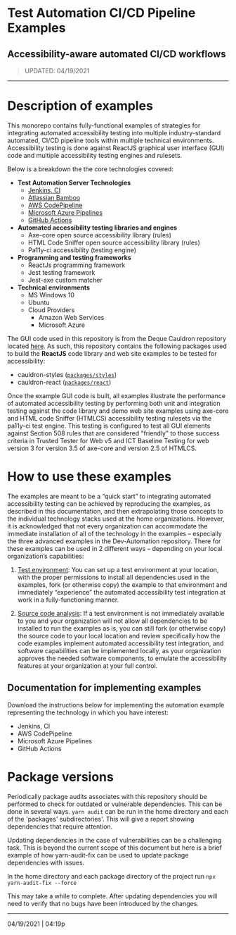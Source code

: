# Test Automation CI/CD Pipeline Examples

## Accessibility-aware automated CI/CD workflows

> UPDATED:  04/19/2021

---
# Description of examples

This monorepo contains fully-functional examples of strategies for integrating automated accessibility testing into multiple industry-standard automated, CI/CD pipeline tools within multiple technical environments.  Accessibility testing is done against  ReactJS graphical user interface (GUI) code and multiple accessibility testing engines and rulesets. 

Below is a breakdown the the core technologies covered:

- **Test Automation Server Technologies**
  - [Jenkins, CI](https://www.jenkins.io/)
  - [Atlassian Bamboo](https://www.atlassian.com/software/bamboo)
  - [AWS CodePipeline](https://aws.amazon.com/codepipeline/)
  - [Microsoft Azure Pipelines](https://azure.microsoft.com/en-us/)
  - [GitHub Actions](https://docs.github.com/en/actions)
- **Automated accessibility testing libraries and engines**
  - Axe-core open source accessibility library (rules)
  - HTML Code Sniffer open source accessibility library (rules)
  - Pa11y-ci accessibility (testing engine)
- **Programming and testing frameworks**
  - ReactJs programming framework
  - Jest testing framework
  - Jest-axe custom matcher
- **Technical environments**
  - MS Windows 10
  - Ubuntu
  - Cloud Providers
    - Amazon Web Services
    - Microsoft Azure

The GUI code used in this repository is from the Deque Cauldron repository located [here](https://github.com/dequelabs/cauldron). As such, this repository contains the following packages used to build the **ReactJS** code library and web site examples to be tested for accessibility:

- cauldron-styles ([`packages/styles`](packages/style/README.md))
- cauldron-react ([`packages/react`](packages/react/README.md))

Once the example GUI code is built, all examples illustrate the performance of automated accessibility testing by performing both unit and integration testing against the code library and demo web site examples using axe-core and HTML code Sniffer (HTMLCS) accessibility testing rulesets via the pa11y-ci  test engine. This testing is configured to test all GUI elements against Section 508 rules that are considered "friendly" to those success criteria in Trusted Tester for Web v5 and ICT Baseline Testing for web version 3 for version 3.5 of axe-core and version 2.5 of HTMLCS.

# How to use these examples

The examples are meant to be a “quick start” to integrating automated accessibility testing can be achieved by reproducing the examples, as described in this documentation, and then extrapolating those concepts to the individual technology stacks used at the home organizations. However, it is acknowledged that not every organization can accommodate the immediate installation of all of the technology in the examples – especially the three advanced examples in the Dev-Automation repository. There for these examples can be used in 2 different ways – depending on your local organization’s capabilities:

1. <u>Test environment</u>: You can set up a test environment at your location, with the proper permissions to install all dependencies used in the examples, fork (or otherwise copy) the example to that environment and immediately “experience” the automated accessibility test integration at work in a fully-functioning manner.

2. <u>Source code analysis</u>: If a test environment is not immediately available to you and your organization will not allow all dependencies to be installed to run the examples as is, you can still fork (or otherwise copy) the source code to your local location and review specifically how the code examples implement automated accessibility test integration, and software capabilities can be implemented locally, as your organization approves the needed software components, to emulate the accessibility features at your organization at your full control.

## Documentation for implementing examples

Download the instructions below for implementing the automation example representing the technology in which you have interest:

- Jenkins, CI
- AWS CodePipeline
- Microsoft Azure Pipelines
- GitHub Actions

# Package versions

Periodically package audits associates with this repository should be performed to check for outdated or vulnerable dependencies. This can be done in several ways. `yarn audit` can be run in the home directory and each of the 'packages'
subdirectories'. This will give a report showing dependencies that require attention.

Updating dependencies in the case of vulnerabilities can be a challenging task. This is beyond the current scope of this document
but here is a brief example of how yarn-audit-fix can be used to update package dependencies with issues.

In the home directory and each package directory of the project run
`npx yarn-audit-fix --force`  

This may take a while to complete. After updating dependencies you
will need to verify that no bugs have been introduced by the changes.

---

04/19/2021 | 04:19p